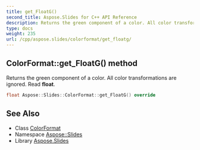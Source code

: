 ```yaml
---
title: get_FloatG()
second_title: Aspose.Slides for C++ API Reference
description: Returns the green component of a color. All color transformations are ignored. Read float.
type: docs
weight: 235
url: /cpp/aspose.slides/colorformat/get_floatg/
---
```

## ColorFormat::get_FloatG() method


Returns the green component of a color. All color transformations are ignored. Read **float**.

```cpp
float Aspose::Slides::ColorFormat::get_FloatG() override
```

## See Also

* Class [ColorFormat](./)
* Namespace [Aspose::Slides](../)
* Library [Aspose.Slides](../../)